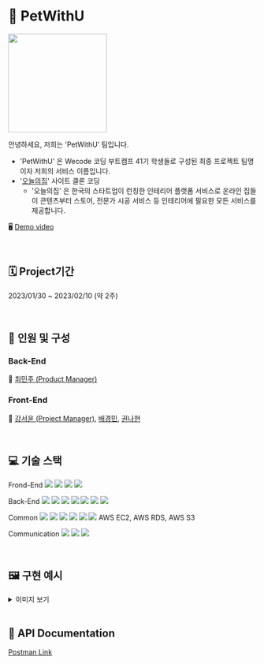 # 🐶 PetWithU

<img src="img_url" width = "200px">

안녕하세요, 저희는 'PetWithU' 팀입니다.
- 'PetWithU' 은 Wecode 코딩 부트캠프 41기 학생들로 구성된 최종 프로젝트 팀명이자 저희의 서비스 이름입니다.
- '[오늘의집](https://ohou.se/)' 사이트 클론 코딩
    - '오늘의집' 은 한국의 스타트업이 런칭한 인테리어 플랫폼 서비스로 온라인 집들이 콘텐츠부터 스토어, 전문가 시공 서비스 등 인테리어에 필요한 모든 서비스를 제공합니다.

🖥️ [Demo video](https://youtu.be/Tx5LHiD54os)

<br>

## 🗓 Project기간

2023/01/30 ~ 2023/02/10 (약 2주)

<br>

## 👥 인원 및 구성


### Back-End

👑 [최민주 (Product Manager)](https://github.com/Judy-Choi)

### Front-End

👑 [강서윤 (Project Manager)](https://github.com/seoyunlefleuve), [배경민](https://github.com/bjy6439), [권나현](https://github.com/skgusskgusgg)

<br>

## 💻 기술 스택
Frond-End
<img src="https://img.shields.io/badge/Javscript-F7DF1E?style=flat&amp;logo=javascript&amp;logoColor=white">
<img src="https://img.shields.io/badge/React.js-61DAFB?style=flat&amp;logo=React&amp;logoColor=white">
<img src="https://img.shields.io/badge/sass-CC6699?style=flat&amp;logo=sass&amp;logoColor=white">
<img src="https://img.shields.io/badge/React Router-CA4245?style=flat&amp;logo=ReactRouter&amp;logoColor=white">

Back-End
<img src="https://img.shields.io/badge/Node.js-339933?style=flat&amp;logo=Node.js&amp;logoColor=white">
<img src="https://img.shields.io/badge/Nodemon-76D04B?style=flat&amp;logo=Nodemon&amp;logoColor=white">
<img src="https://img.shields.io/badge/Express-000000?style=flat&amp;logo=Express&amp;logoColor=white">
<img src="https://img.shields.io/badge/MySQL-4479A1?style=flat&amp;logo=MySQL&amp;logoColor=white">
<img src="https://img.shields.io/badge/JWT-CC6699?style=flat&amp;logo=JSON&amp;logoColor=white">
<img src="https://img.shields.io/badge/Dbmate-009DC7?style=flat&amp;logo=Bcrypt&amp;logoColor=white">
<img src="https://img.shields.io/badge/Bcrypt-CA424?style=flat&amp;logo=Bcrypt&amp;logoColor=white">

Common
<img src="https://img.shields.io/badge/Git-F05032?style=flat&amp;logo=Git&amp;logoColor=white">
<img src="https://img.shields.io/badge/GitHub-181717?style=flat&amp;logo=GitHub&amp;logoColor=white">
<img src="https://img.shields.io/badge/Prettier-F7B93E?style=flat&amp;logo=prettier&amp;logoColor=white">
<img src="https://img.shields.io/badge/RestfulAPI-F7533E?style=flat&amp;logo=RestfulAPII&amp;logoColor=white">
<img src="https://img.shields.io/badge/VSCode-007ACC?style=flat&amp;logo=Visual Studio Code&amp;logoColor=white">
<img src="https://img.shields.io/badge/Postman-FF6C37?style=flat&amp;logo=Postman Code&amp;logoColor=white">
AWS EC2, AWS RDS, AWS S3

Communication
<img src="https://img.shields.io/badge/Slack-4A154B?style=flat&amp;logo=Slack&amp;logoColor=white">
<img src="https://img.shields.io/badge/Trello-0052CC?style=flat&amp;logo=Trello&amp;logoColor=white">
<img src="https://img.shields.io/badge/Notion-000000?style=flat&amp;logo=Notion&amp;logoColor=white">

<br>

## 🖼️ 구현 예시

<details>
    <summary>이미지 보기</summary>
    
| 페이지 | 구현 내용 캡쳐 | 개발 담당 |
| --- | --- | --- |
| DB 설계<br>Migration | <p align="center"><img src="https://user-images.githubusercontent.com/53294075/210484237-5bcd10e9-1c21-4408-aac1-2b9380980bf4.png" width = "600px"></p><br>[Detail LINK](https://github.com/wecode-bootcamp-korea/41-1st-Weat-backend/issues/6) | [BE] 박상우 |
| 메인 화면<br>Nav Bar | <p align="center"><img src="https://user-images.githubusercontent.com/53294075/212548316-74f42e68-56b7-42c3-b72d-5b022b7c9c96.png" width = "400px"></p> | [FE] 김지환 <br> [BE] 최민주 |
| 메인 화면<br>판매량 top6 제품 노출 | <p align="center"><img src="https://user-images.githubusercontent.com/53294075/212548322-608ee008-0a92-4165-a8e8-e2c8a15f9a82.png" width = "400px"></p> | [FE] 김지환 <br> [BE] 최민주 |
| 회원가입 | <p align="center"><img src="https://user-images.githubusercontent.com/53294075/212548324-5ab31865-e902-4496-80c7-0991e305b873.png" width = "400px"></p> | [FE] 박정은 <br> [BE] 최민주 |
| 로그인 | <p align="center"><img src="https://user-images.githubusercontent.com/53294075/212548326-1a6b55c4-302c-4f06-a6af-073600641af2.png" width = "400px"></p> | [FE] 박정은 <br> [BE] 최민주 |
| 제품 카테고리별 화면 | <p align="center"><img src="https://user-images.githubusercontent.com/53294075/212548328-b1e938f4-f2bf-42e7-8451-c0e809356128.png" width = "400px"></p> | [FE] 배경민 <br> [BE] 최민주 |
| 상세페이지 및<br>제품별 리뷰 | <p align="center"><img src="https://user-images.githubusercontent.com/53294075/212548330-7ac6768c-6070-43c2-9bda-c898c4c6a4df.png" width = "400px"></p> | [FE] 배경민 <br> [BE] 박상우 |
| 장바구니 추가<br>Modal 창 | <p align="center"><img src="https://user-images.githubusercontent.com/53294075/212548327-ecdbdeae-b8bd-45af-8404-77e41162d617.png" width = "200px"></p> | [FE] 배경민 <br> [BE] 최민주 |
| 장바구니 조회/삭제 | <p align="center"><img src="https://user-images.githubusercontent.com/53294075/212548331-013f23e7-c8e1-4f88-b301-da0b8c25ca0c.png" width = "400px"></p> | [FE] 황선용 <br> [BE] 최민주 |
| 주문/결제 | <p align="center"><img src="https://user-images.githubusercontent.com/53294075/212548332-5febd3dc-6d7f-4f6f-867a-987e5fb657db.png" width = "400px"><br><img src="https://user-images.githubusercontent.com/53294075/212548333-04bf373b-693e-48ee-be6f-da5a06487996.png" width = "400px"><br><img src="https://user-images.githubusercontent.com/53294075/212548335-02e004d0-d530-42c6-b8c0-5ed4e72d3473.png" width = "400px"></p> | [FE] 박정은 <br> [BE] 최민주 |
</details>

<br>

## 📑 API Documentation
[Postman Link](https://documenter.getpostman.com/view/24998473/2s8Z76x9km)



